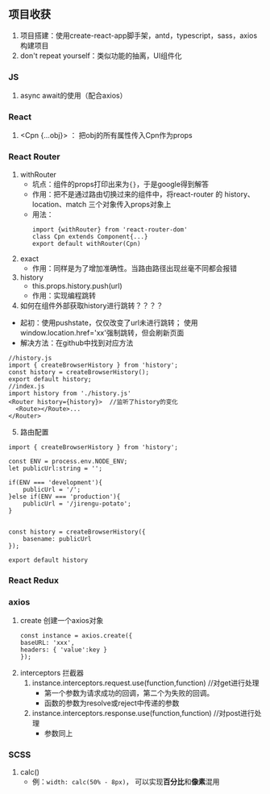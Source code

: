 ## 项目收获
1. 项目搭建：使用create-react-app脚手架，antd，typescript，sass，axios构建项目
2. don't repeat yourself：类似功能的抽离，UI组件化
### JS
1. async await的使用（配合axios）
### React
1. <Cpn {...obj}> ： 把obj的所有属性传入Cpn作为props
### React Router
1. withRouter
   - 坑点：组件的props打印出来为`{}`，于是google得到解答
   - 作用：把不是通过路由切换过来的组件中，将react-router 的 history、location、match 三个对象传入props对象上
   - 用法：
     ```
     import {withRouter} from 'react-router-dom'
     class Cpn extends Component{...}
     export default withRouter(Cpn)
     ``` 
2. exact
   - 作用：同样是为了增加准确性。当路由路径出现丝毫不同都会报错
3. history
   - this.props.history.push(url)
   - 作用：实现编程跳转
4. 如何在组件外部获取history进行跳转？？？？
  - 起初：使用pushstate，仅仅改变了url未进行跳转； 使用window.location.href='xx'强制跳转，但会刷新页面
  - 解决方法：在github中找到对应方法
  ```
  //history.js
  import { createBrowserHistory } from 'history';
  const history = createBrowserHistory();
  export default history;
  //index.js
  import history from './history.js'
  <Router history={history}>  //监听了history的变化
    <Route></Route>...
  </Router>
  ```
5. 路由配置
```
import { createBrowserHistory } from 'history';

const ENV = process.env.NODE_ENV;
let publicUrl:string = '';

if(ENV === 'development'){
	publicUrl = '/';
}else if(ENV === 'production'){
	publicUrl = '/jirengu-potato';
}


const history = createBrowserHistory({
	basename: publicUrl
});

export default history
```
### React Redux

### axios
1. create 创建一个axios对象
   ```
   const instance = axios.create({
   baseURL: 'xxx',
   headers: { 'value':key }
   });
   ```
2. interceptors 拦截器
   1. instance.interceptors.request.use(function,function)  //对get进行处理
      - 第一个参数为请求成功的回调，第二个为失败的回调。
      - 函数的参数为resolve或reject中传递的参数
   2.  instance.interceptors.response.use(function,function)  //对post进行处理
       - 参数同上
### SCSS
1. calc()
   - 例：`width: calc(50% - 8px)`， 可以实现**百分比**和**像素**混用
